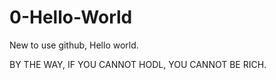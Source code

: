 # 0-Hello-World

New to use github, Hello world.



BY THE WAY, IF YOU CANNOT HODL, YOU CANNOT BE RICH.
